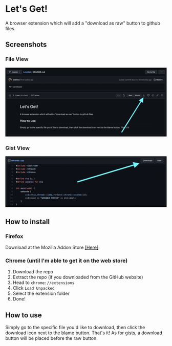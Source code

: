 # Let's Get!
A browser extension which will add a "download as raw" button to github files.

## Screenshots

### File View
![File View](https://github.com/32Bites/LetsGet/blob/master/screenshot.png)

### Gist View
![Gist View](https://github.com/32Bites/LetsGet/blob/master/gist_screenshot.png)

## How to install

### Firefox
Download at the Mozilla Addon Store [[Here]](https://addons.mozilla.org/firefox/addon/let-s-get/).

### Chrome (until I'm able to get it on the web store)

1. Download the repo
2. Extract the repo (if you downloaded from the GitHub website)
3. Head to `chrome://extensions`
4. Click `Load Unpacked`
5. Select the extension folder
6. Done!

## How to use
Simply go to the specific file you'd like to download, then click the download icon next to the blame button. That's it!
As for gists, a download button will be placed before the raw button.
